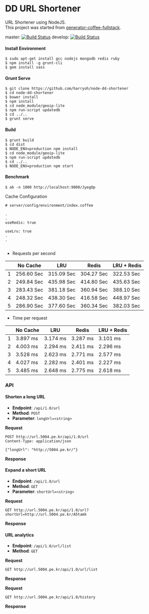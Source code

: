 # DD URL Shortener
URL Shortener using NodeJS.  
This project was started from [generator-coffee-fullstack](https://github.com/harryoh/generator-coffee-fullstack).

master: [![Build Status](https://travis-ci.org/harryoh/node-dd-shortener.svg?branch=master)](http://travis-ci.org/harryoh/node-dd-shortener) develop: [![Build Status](https://travis-ci.org/harryoh/node-dd-shortener.svg?branch=develop)](http://travis-ci.org/harryoh/node-dd-shortener)

#### Install Environment
```
$ sudo apt-get install gcc nodejs mongodb redis ruby
$ npm install -g grunt-cli
$ gem install sass
```

#### Grunt Serve
```
$ git clone https://github.com/harryoh/node-dd-shortener
$ cd node-dd-shortener
$ bower install
$ npm install
$ cd node_module/geoip-lite
$ npm run-script updatedb
$ cd ../..
$ grunt serve
```

#### Build
```
$ grunt build
$ cd dist
$ NODE_ENV=production npm install
$ cd node_module/geoip-lite
$ npm run-script updatedb
$ cd ../..
$ NODE_ENV=production npm start
```

#### Benchmark

```
$ ab -n 1000 http://localhost:9000/JyegOp
```

Cache Configuration

```
# server/config/environment/index.coffee

.
.
useRedis: true

useLru: true
.
.


```

* Requests per second

|     |  No Cache  |    LRU     |   Redis    | LRU + Redis |
|-----|------------|------------|------------|-------------|
|  1  | 256.60 Sec | 315.09 Sec | 304.27 Sec | 322.53 Sec  |
|  2  | 249.84 Sec | 435.98 Sec | 414.80 Sec | 435.63 Sec  |
|  3  | 283.43 Sec | 381.18 Sec | 360.94 Sec | 388.10 Sec  |
|  4  | 248.32 Sec | 438.30 Sec | 416.58 Sec | 448.97 Sec  |
|  5  | 286.90 Sec | 377.60 Sec | 360.34 Sec | 382.03 Sec  |

* Time per request

|     | No Cache |   LRU    |  Redis   | LRU + Redis |
|-----|----------|----------|----------|-------------|
|  1  | 3.897 ms | 3.174 ms | 3.287 ms |  3.101 ms   |
|  2  | 4.003 ms | 2.294 ms | 2.411 ms |  2.296 ms   |
|  3  | 3.528 ms | 2.623 ms | 2.771 ms |  2.577 ms   |
|  4  | 4.027 ms | 2.282 ms | 2.401 ms |  2.227 ms   |
|  5  | 3.485 ms | 2.648 ms | 2.775 ms |  2.618 ms   |


### API

#### Shorten a long URL
- **Endpoint**: `/api/1.0/url`
- **Method**: `POST`
- **Parameter**: `longUrl=<string>`

**Request**
```
POST http://url.5004.pe.kr/api/1.0/url
Content-Type: application/json

{"longUrl": "http://5004.pe.kr/"}
```

**Response**


#### Expand a short URL
- **Endpoint**: `/api/1.0/url`
- **Method**: `GET`
- **Parameter**: `shortUrl=<string>`

**Request**
```
GET http://url.5004.pe.kr/api/1.0/url?shortUrl=http://url.5004.pe.kr/A5tamk
```

**Response**


#### URL analytics
- **Endpoint**: `/api/1.0/url/list`
- **Method**: `GET`

**Request**  
```
GET http://url.5004.pe.kr/api/1.0/url/list
```

**Response**


**Request**  
```
GET http://url.5004.pe.kr/api/1.0/history
```

**Response**
